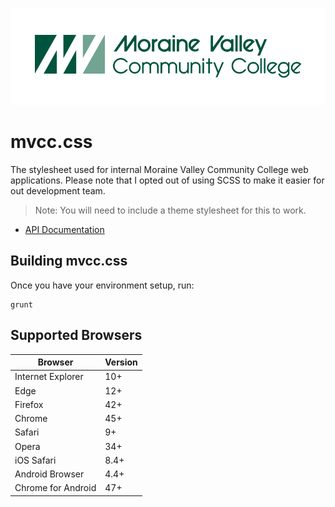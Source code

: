 ![logo](docs/img/logo.png)

# mvcc.css

The stylesheet used for internal Moraine Valley Community College web applications. Please note that I opted out of using SCSS to make it easier for out development team.

> Note: You will need to include a theme stylesheet for this to work.

* [API Documentation](docs/api/api.md)

## Building mvcc.css

Once you have your environment setup, run:

    grunt

## Supported Browsers

| Browser            | Version |
| ------------------ | ------- |
| Internet Explorer  | 10+     |
| Edge               | 12+     |
| Firefox            | 42+     |
| Chrome             | 45+     |
| Safari             | 9+      |
| Opera              | 34+     |
| iOS Safari         | 8.4+    |
| Android Browser    | 4.4+    |
| Chrome for Android | 47+     |
